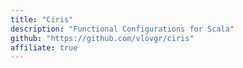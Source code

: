 ```yaml
---
title: "Ciris"
description: "Functional Configurations for Scala"
github: "https://github.com/vlovgr/ciris"
affiliate: true
---
```

